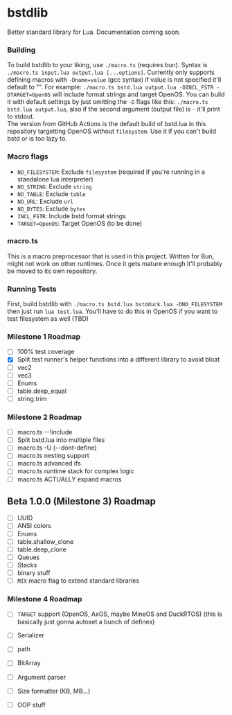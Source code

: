 # bstdlib
Better standard library for Lua. Documentation coming soon.
### Building
To build bstdlib to your liking, use `./macro.ts` (requires bun). Syntax is `./macro.ts input.lua output.lua [...options]`. Currently only supports defining macros with `-Dname=value` (gcc syntax) if value is not specified it'll default to "".
For example: `./macro.ts bstd.lua output.lua -DINCL_FSTR -DTARGET=OpenOS` will include format strings and target OpenOS. You can build it with default settings by just omitting the `-D` flags like this: `./macro.ts bstd.lua output.lua`, also if the second argument (output file) is `-` it'll print to stdout.  
The version from GitHub Actions is the default build of bstd.lua in this repository targetting OpenOS without `filesystem`. Use it if you can't build bstd or is too lazy to.
### Macro flags
- `NO_FILESYSTEM`: Exclude `filesystem` (required if you're running in a standalone lua interpreter)
- `NO_STRING`: Exclude `string`
- `NO_TABLE`: Exclude `table`
- `NO_URL`: Exclude `url`
- `NO_BYTES`: Exclude `bytes`
- `INCL_FSTR`: Include bstd format strings
- `TARGET=OpenOS`: Target OpenOS (to be done)
### macro.ts
This is a macro preprocessor that is used in this project. Written for Bun, might not work on other runtimes. Once it gets mature enough it'll probably be moved to its own repository.
### Running Tests
First, build bstdlib with `./macro.ts bstd.lua bstdduck.lua -DNO_FILESYSTEM` then just run `lua test.lua`. You'll have to do this in OpenOS if you want to test filesystem as well (TBD)
### Milestone 1 Roadmap
- [ ] 100% test coverage
- [x] Split test runner's helper functions into a different library to avoid bloat
- [ ] vec2
- [ ] vec3
- [ ] Enums
- [ ] table.deep\_equal
- [ ] string.trim
### Milestone 2 Roadmap
- [ ] macro.ts --!include
- [ ] Split bstd.lua into multiple files
- [ ] macro.ts -U (--dont-define)
- [ ] macro.ts nesting support
- [ ] macro.ts advanced ifs
- [ ] macro.ts runtime stack for complex logic
- [ ] macro.ts ACTUALLY expand macros
## Beta 1.0.0 (Milestone 3) Roadmap
- [ ] UUID
- [ ] ANSI colors
- [ ] Enums
- [ ] table.shallow\_clone
- [ ] table.deep\_clone
- [ ] Queues
- [ ] Stacks
- [ ] binary stuff
- [ ] `MIX` macro flag to extend standard libraries
### Milestone 4 Roadmap
- [ ] `TARGET` support (OpenOS, AxOS, maybe MineOS and DuckRTOS) (this is basically just gonna autoset a bunch of defines)
- [ ] Serializer
- [ ] path
- [ ] BitArray
- [ ] Argument parser
- [ ] Size formatter (KB, MB...)
- [ ] OOP stuff

